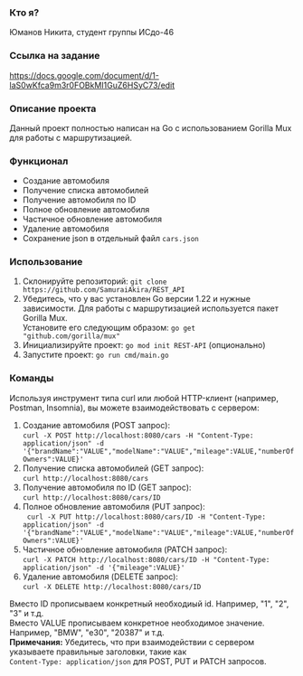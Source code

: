 <h3>Кто я?</h3>

Юманов Никита, студент группы ИСдо-46

<h3>Ссылка на задание</h3>

https://docs.google.com/document/d/1-laS0wKfca9m3r0FOBkMI1GuZ6HSyC73/edit

<h3>Описание проекта</h3>

Данный проект полностью написан на Go с использованием Gorilla Mux для работы с маршрутизацией.

<h3>Функционал</h3>

- Создание автомобиля
- Получение списка автомобилей
- Получение автомобиля по ID
- Полное обновление автомобиля
- Частичное обновление автомобиля
- Удаление автомобиля
- Сохранение json в отдельный файл ```cars.json```

<h3>Использование</h3>

1. Склонируйте репозиторий: ```git clone https://github.com/SamuraiAkira/REST_API```
2. Убедитесь, что у вас установлен Go версии 1.22 и нужные зависимости. Для работы с маршрутизацией используется пакет Gorilla Mux.
   <br>Установите его следующим образом: ```go get "github.com/gorilla/mux"```
3. Инициализируйте проект: ```go mod init REST-API``` (опционально)
4. Запустите проект: ```go run cmd/main.go```


<h3>Команды</h3>

Используя инструмент типа curl или любой HTTP-клиент (например, Postman, Insomnia), вы можете взаимодействовать с сервером:

1. Создание автомобиля (POST запрос):
<br>```curl -X POST http://localhost:8080/cars -H "Content-Type: application/json" -d '{"brandName":"VALUE","modelName":"VALUE","mileage":VALUE,"numberOfOwners":VALUE}'```
2. Получение списка автомобилей (GET запрос):
<br>```curl http://localhost:8080/cars```
3. Получение автомобиля по ID (GET запрос):
<br>```curl http://localhost:8080/cars/ID```
4. Полное обновление автомобиля (PUT запрос):
<br>``` curl -X PUT http://localhost:8080/cars/ID -H "Content-Type: application/json" -d '{"brandName":"VALUE","modelName":"VALUE","mileage":VALUE,"numberOfOwners":VALUE}'```
5. Частичное обновление автомобиля (PATCH запрос):
<br>```curl -X PATCH http://localhost:8080/cars/ID -H "Content-Type: application/json" -d '{"mileage":VALUE}'```
6. Удаление автомобиля (DELETE запрос):
<br>```curl -X DELETE http://localhost:8080/cars/ID```

Вместо ID прописываем конкретный необходиый id. Например, "1", "2", "3" и т.д.
<br>Вместо VALUE прописываем конкретное необходимое значение. Например, "BMW", "e30", "20387" и т.д.
<br><b>Примечания:</b> Убедитесь, что при взаимодействии с сервером указываете правильные заголовки, такие как <br>```Content-Type: application/json``` для POST, PUT и PATCH запросов.
